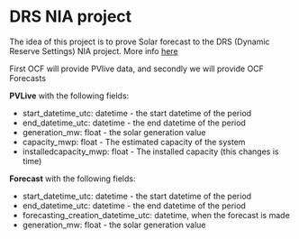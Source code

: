 # DRS NIA project

The idea of this project is to prove Solar forecast to the DRS (Dynamic Reserve Settings) NIA project.
More info [here](https://www.smithinst.co.uk/insights/national-grid-eso-and-smith-institute-begin-pioneering-drs-project/)

First OCF will provide PVlive data, and secondly we will provide OCF Forecasts

**PVLive** with the following fields:

- start_datetime_utc: datetime - the start datetime of the period
- end_datetime_utc: datetime - the end datetime of the period
- generation_mw: float - the solar generation value
- capacity_mwp: float - The estimated capacity of the system
- installedcapacity_mwp: float - The installed capacity (this changes is time)

**Forecast** with the following fields:

- start_datetime_utc: datetime - the start datetime of the period
- end_datetime_utc: datetime - the end datetime of the period
- forecasting_creation_datetime_utc: datetime, when the forecast is made
- generation_mw: float - the solar generation value